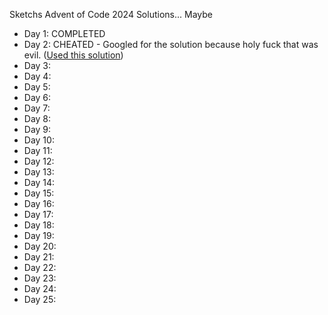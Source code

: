Sketchs Advent of Code 2024 Solutions... Maybe

- Day 1: COMPLETED
- Day 2: CHEATED - Googled for the solution because holy fuck that was evil. ([Used this solution](https://github.com/dannyvankooten/advent-of-code/blob/main/2024-php/02.php))
- Day 3: 
- Day 4: 
- Day 5: 
- Day 6: 
- Day 7: 
- Day 8: 
- Day 9: 
- Day 10: 
- Day 11: 
- Day 12: 
- Day 13: 
- Day 14: 
- Day 15: 
- Day 16: 
- Day 17: 
- Day 18: 
- Day 19: 
- Day 20: 
- Day 21: 
- Day 22: 
- Day 23: 
- Day 24: 
- Day 25: 
